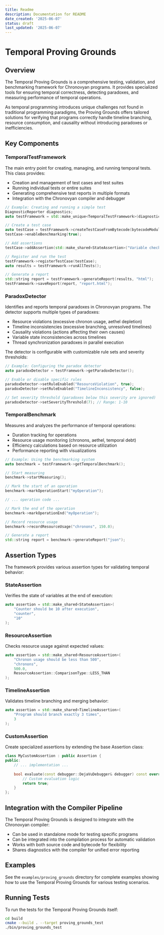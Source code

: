 ```yaml
---
title: Readme
description: Documentation for README
date_created: '2025-06-07'
status: draft
last_updated: '2025-06-07'
---
```


# Temporal Proving Grounds

## Overview

The Temporal Proving Grounds is a comprehensive testing, validation, and benchmarking framework for Chronovyan programs. It provides specialized tools for ensuring temporal correctness, detecting paradoxes, and measuring performance of temporal operations.

As temporal programming introduces unique challenges not found in traditional programming paradigms, the Proving Grounds offers tailored solutions for verifying that programs correctly handle timeline branching, resource consumption, and causality without introducing paradoxes or inefficiencies.

## Key Components

### TemporalTestFramework

The main entry point for creating, managing, and running temporal tests. This class provides:

- Creation and management of test cases and test suites
- Running individual tests or entire suites
- Generating comprehensive test reports in multiple formats
- Integration with the Chronovyan compiler and debugger

```cpp
// Example: Creating and running a simple test
DiagnosticReporter diagnostics;
auto testFramework = std::make_unique<TemporalTestFramework>(diagnostics);

// Create a test case
auto testCase = testFramework->createTestCaseFromBytecode(bytecodeModule, "MyTest");
testCase->enableBenchmarking(true);

// Add assertions
testCase->addAssertion(std::make_shared<StateAssertion>("Variable check", "myVar", "expectedValue"));

// Register and run the test
testFramework->registerTestCase(testCase);
auto results = testFramework->runAllTests();

// Generate a report
std::string report = testFramework->generateReport(results, "html");
testFramework->saveReport(report, "report.html");
```

### ParadoxDetector

Identifies and reports temporal paradoxes in Chronovyan programs. The detector supports multiple types of paradoxes:

- Resource violations (excessive chronon usage, aethel depletion)
- Timeline inconsistencies (excessive branching, unresolved timelines)
- Causality violations (actions affecting their own causes)
- Variable state inconsistencies across timelines
- Thread synchronization paradoxes in parallel execution

The detector is configurable with customizable rule sets and severity thresholds:

```cpp
// Example: Configuring the paradox detector
auto paradoxDetector = testFramework->getParadoxDetector();

// Enable or disable specific rules
paradoxDetector->setRuleEnabled("ResourceViolation", true);
paradoxDetector->setRuleEnabled("TimelineInconsistency", false);

// Set severity threshold (paradoxes below this severity are ignored)
paradoxDetector->setSeverityThreshold(7); // Range: 1-10
```

### TemporalBenchmark

Measures and analyzes the performance of temporal operations:

- Duration tracking for operations
- Resource usage monitoring (chronons, aethel, temporal debt)
- Efficiency calculations based on resource utilization
- Performance reporting with visualizations

```cpp
// Example: Using the benchmarking system
auto benchmark = testFramework->getTemporalBenchmark();

// Start measuring
benchmark->startMeasuring();

// Mark the start of an operation
benchmark->markOperationStart("myOperation");

// ... operation code ...

// Mark the end of the operation
benchmark->markOperationEnd("myOperation");

// Record resource usage
benchmark->recordResourceUsage("chronons", 150.0);

// Generate a report
std::string report = benchmark->generateReport("json");
```

## Assertion Types

The framework provides various assertion types for validating temporal behavior:

### StateAssertion

Verifies the state of variables at the end of execution:

```cpp
auto assertion = std::make_shared<StateAssertion>(
    "Counter should be 10 after execution",
    "counter",
    "10"
);
```

### ResourceAssertion

Checks resource usage against expected values:

```cpp
auto assertion = std::make_shared<ResourceAssertion>(
    "Chronon usage should be less than 500",
    "chronons",
    500.0,
    ResourceAssertion::ComparisonType::LESS_THAN
);
```

### TimelineAssertion

Validates timeline branching and merging behavior:

```cpp
auto assertion = std::make_shared<TimelineAssertion>(
    "Program should branch exactly 3 times",
    3
);
```

### CustomAssertion

Create specialized assertions by extending the base Assertion class:

```cpp
class MyCustomAssertion : public Assertion {
public:
    // ... implementation ...
    
    bool evaluate(const debugger::DejaVuDebugger& debugger) const override {
        // Custom evaluation logic
        return true;
    }
};
```

## Integration with the Compiler Pipeline

The Temporal Proving Grounds is designed to integrate with the Chronovyan compiler:

- Can be used in standalone mode for testing specific programs
- Can be integrated into the compilation process for automatic validation
- Works with both source code and bytecode for flexibility
- Shares diagnostics with the compiler for unified error reporting

## Examples

See the `examples/proving_grounds` directory for complete examples showing how to use the Temporal Proving Grounds for various testing scenarios.

## Running Tests

To run the tests for the Temporal Proving Grounds itself:

```bash
cd build
cmake --build . --target proving_grounds_test
./bin/proving_grounds_test
``` 